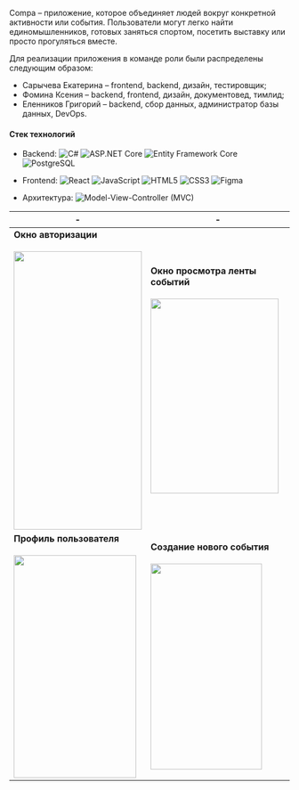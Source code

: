 Compa – приложение, которое объединяет людей вокруг конкретной активности или события. Пользователи могут легко 
найти единомышленников, готовых заняться спортом, посетить выставку или просто прогуляться вместе.

Для реализации приложения в команде роли были распределены следующим образом:
- Сарычева Екатерина – frontend, backend, дизайн, тестировщик;
- Фомина Ксения – backend, frontend, дизайн, документовед, тимлид;
- Еленников Григорий – backend, сбор данных, администратор базы данных, DevOps.

#### Стек технологий
- Backend:
![C#](https://img.shields.io/badge/c%23-%23239120.svg?style=for-the-badge&logo=c-sharp&logoColor=white)
![ASP.NET Core](https://img.shields.io/badge/ASP.NET_Core-512BD4.svg?style=for-the-badge&logo=.net&logoColor=white)
![Entity Framework Core](https://img.shields.io/badge/Entity_Framework_Core-007396.svg?style=for-the-badge&logo=microsoftsqlserver&logoColor=white)
![PostgreSQL](https://img.shields.io/badge/PostgreSQL-4169E1.svg?style=for-the-badge&logo=postgresql&logoColor=white)
  
- Frontend:
![React](https://img.shields.io/badge/react-%2320232a.svg?style=for-the-badge&logo=react&logoColor=%2361DAFB)
![JavaScript](https://img.shields.io/badge/javascript-%23323330.svg?style=for-the-badge&logo=javascript&logoColor=%23F7DF1E)
![HTML5](https://img.shields.io/badge/html5-%23E34F26.svg?style=for-the-badge&logo=html5&logoColor=white)
![CSS3](https://img.shields.io/badge/css3-%231572B6.svg?style=for-the-badge&logo=css3&logoColor=white)
![Figma](https://img.shields.io/badge/figma-%23F24E1E.svg?style=for-the-badge&logo=figma&logoColor=white)

- Архитектура:
![Model-View-Controller (MVC)](https://img.shields.io/badge/MVC-005C84.svg?style=for-the-badge&logo=filepattern&logoColor=white)

| - | - |
|-|-|
| **Окно авторизации** <br><br> <img src="https://github.com/user-attachments/assets/d6c8e607-5845-4b15-a344-09a86656cde9" width="230" height="500"> | **Окно просмотра ленты событий** <br><br> <img src="https://github.com/user-attachments/assets/5e0c5262-a009-48dd-b2f3-38e6cf0589e1" width="230" height="350"> | **Окно просмотра подробной информации о событии** <br><br> <img src="https://github.com/user-attachments/assets/1d7f49dd-fd6a-472f-8787-ae85e7158b39" width="230" height="250"> |
| **Профиль пользователя** <br><br> <img src="https://github.com/user-attachments/assets/5811f9ee-9c83-4f3f-ac4e-a586d466cf08" width="220" height="400"> | **Создание нового события** <br><br> <img src="https://github.com/user-attachments/assets/a4600727-7dbc-4e3d-bff3-91022ccccf37" width="200" height="370"> |



  
